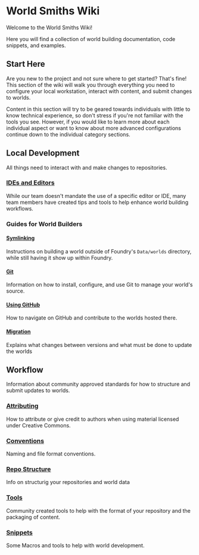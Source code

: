 # World Smiths Wiki

Welcome to the World Smiths Wiki!

Here you will find a collection of world building documentation, code snippets, and examples.

## Start Here

Are you new to the project and not sure where to get started? That's fine! This section of the wiki will walk you through everything you need to configure your local workstation, interact with content, and submit changes to worlds.

Content in this section will try to be geared towards individuals with little to know technical experience, so don't stress if you're not familiar with the tools you see. However, if you would like to learn more about each individual aspect or want to know about more advanced configurations continue down to the individual category sections.

## Local Development

All things need to interact with and make changes to repositories.

### [IDEs and Editors](./ides-and-editors.md)

While our team doesn't mandate the use of a specific editor or IDE, many team members have created tips and tools to help enhance world building workflows.

### Guides for World Builders

#### [Symlinking](./symlinking.md)

Instructions on building a world outside of Foundry's `Data/worlds` directory, while still having it show up within Foundry.

#### [Git](./git.md)

Information on how to install, configure, and use Git to manage your world's source.

#### [Using GitHub](./github.md)

How to navigate on GitHub and contribute to the worlds hosted there.

#### [Migration](./migration.md)

Explains what changes between versions and what must be done to update the worlds

## Workflow

Information about community approved standards for how to structure and submit updates to worlds.

### [Attributing](./attributing.md)

How to attribute or give credit to authors when using material licensed under Creative Commons.

### [Conventions](./conventions.md)

Naming and file format conventions.

### [Repo Structure](./structure.md)

Info on structurig your repositories and world data

### [Tools](./tools.md)

Community created tools to help with the format of your repository and the packaging of content.

### [Snippets](./snippets.md)

Some Macros and tools to help with world development.
